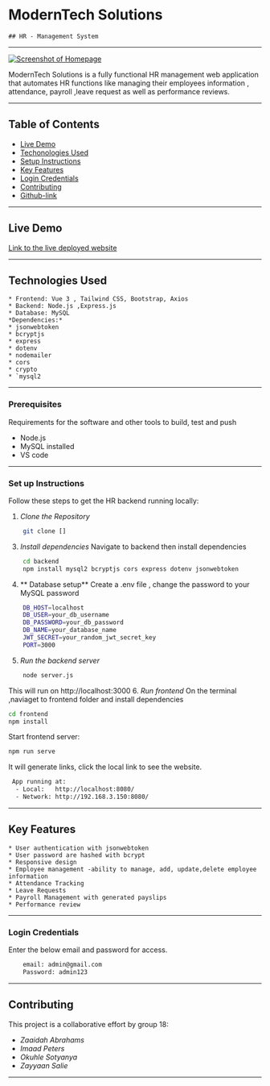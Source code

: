 # ModernTech Solutions
    ## HR - Management System
- - - -
[![Screenshot of Homepage](C:\Users\zaaid\Desktop\module1-Project1\frontend\src\assets\image.png)]()

ModernTech Solutions is a fully functional HR management web application that automates HR functions like managing their employees information , attendance, payroll ,leave request as well as performance reviews.
- - - -
## Table of Contents
 - [Live Demo](#live-demo)
 - [Techonologies Used](#technologies-used)
 - [Setup Instructions](#setup-instructions)
 - [Key Features](#key-features)
 - [Login Credentials](#login-credentials)
 - [Contributing](#contributing)
 - [Github-link](#github-link)
- - - -
## Live Demo
[Link to the live deployed website]()
- - - -
## Technologies Used
    * Frontend: Vue 3 , Tailwind CSS, Bootstrap, Axios
    * Backend: Node.js ,Express.js
    * Database: MySQL
    *Dependencies:*
    * jsonwebtoken
    * bcryptjs
    * express
    * dotenv
    * nodemailer
    * cors
    * crypto
    * `mysql2
- - - -
### Prerequisites
Requirements for the software and other tools to build, test and push
- Node.js
- MySQL installed
- VS code
- - - -
### Set up Instructions
Follow these steps to get the HR backend running locally:
1. *Clone the Repository*
```bash
    git clone []
   ```
3. *Install dependencies*
Navigate to backend then install dependencies
```bash
    cd backend
    npm install mysql2 bcryptjs cors express dotenv jsonwebtoken
```
4. ** Database setup**
Create a  .env file , change the password to your MySQL password
```bash
    DB_HOST=localhost
    DB_USER=your_db_username
    DB_PASSWORD=your_db_password
    DB_NAME=your_database_name
    JWT_SECRET=your_random_jwt_secret_key
    PORT=3000
```
5. *Run the backend server*
```bash
    node server.js
```
This will run on http://localhost:3000
6. *Run frontend*
On the terminal ,naviaget to frontend folder and install dependencies
```bash
cd frontend
npm install
```
Start frontend server:
```bash
npm run serve
```
It will generate links, click the local link to see the website.
```bash
 App running at:
  - Local:   http://localhost:8080/ 
  - Network: http://192.168.3.150:8080/
```
- - - -
## Key Features
    * User authentication with jsonwebtoken
    * User password are hashed with bcrypt
    * Responsive design
    * Employee management -ability to manage, add, update,delete employee information
    * Attendance Tracking
    * Leave Requests
    * Payroll Management with generated payslips
    * Performance review
- - - -
### Login Credentials
Enter the below email and password for access.
```bash
    email: admin@gmail.com
    Password: admin123
```
  - - - -
## Contributing
This project is a collaborative effort by group 18:
- *Zaaidah Abrahams*
- *Imaad Peters*
- *Okuhle Sotyanya*
- *Zayyaan Salie*
- - - -
